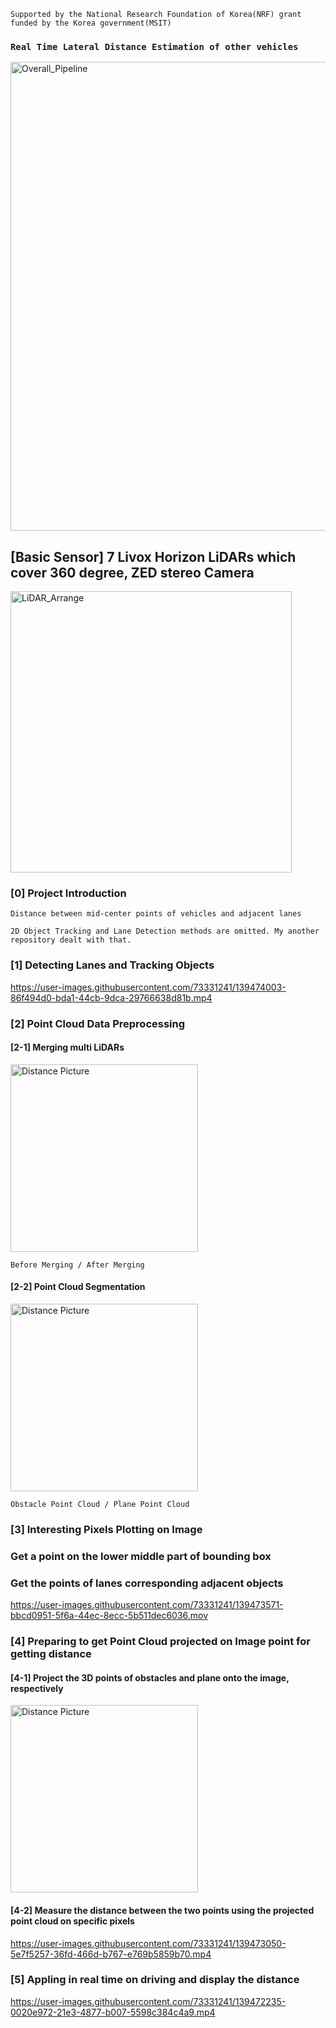 `Supported by the National Research Foundation of Korea(NRF) grant funded by the Korea government(MSIT)`

### `Real Time Lateral Distance Estimation of other vehicles`

<img width="750" alt="Overall_Pipeline" src="https://user-images.githubusercontent.com/73331241/162564892-2428b167-606e-46f7-bf85-bce40cf37345.jpeg">

## [Basic Sensor] 7 Livox Horizon LiDARs which cover 360 degree, ZED stereo Camera
<img width="450" alt="LiDAR_Arrange" src="https://user-images.githubusercontent.com/73331241/139469477-5e33ac45-71a2-47df-b833-db787c210d53.jpg">

### [0] Project Introduction

`Distance between mid-center points of vehicles and adjacent lanes`

`2D Object Tracking and Lane Detection methods are omitted. My another repository dealt with that.`

### [1] Detecting Lanes and Tracking Objects

https://user-images.githubusercontent.com/73331241/139474003-86f494d0-bda1-44cb-9dca-29766638d81b.mp4

### [2] Point Cloud Data Preprocessing

#### [2-1] Merging multi LiDARs

<img width="300" alt="Distance Picture" src="https://user-images.githubusercontent.com/73331241/140095391-57a5bc40-38da-445e-9c62-de1a6c5f790a.jpeg">

`Before Merging / After Merging`

#### [2-2] Point Cloud Segmentation

<img width="300" alt="Distance Picture" src="https://user-images.githubusercontent.com/73331241/140095450-6cfeb750-521e-41d6-b9aa-f08487e7f30e.jpeg">

`Obstacle Point Cloud / Plane Point Cloud`

### [3] Interesting Pixels Plotting on Image

### Get a point on the lower middle part of bounding box

### Get the points of lanes corresponding adjacent objects

https://user-images.githubusercontent.com/73331241/139473571-bbcd0951-5f6a-44ec-8ecc-5b511dec6036.mov

### [4] Preparing to get Point Cloud projected on Image point for getting distance

#### [4-1] Project the 3D points of obstacles and plane onto the image, respectively

<img width="300" alt="Distance Picture" src="https://user-images.githubusercontent.com/73331241/140095109-bf828129-b8e8-43d7-8cba-02e87a5b9a08.jpeg">


#### [4-2] Measure the distance between the two points using the projected point cloud on specific pixels

https://user-images.githubusercontent.com/73331241/139473050-5e7f5257-36fd-466d-b767-e769b5859b70.mp4

### [5] Appling in real time on driving and display the distance


https://user-images.githubusercontent.com/73331241/139472235-0020e972-21e3-4877-b007-5598c384c4a9.mp4


<!--
# 코드 움직임
1. 카메라와 라이다 작동시키기
2. 오브젝트 디텍션
3.
최종 : distance_esitmation.cpp
-->
